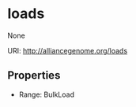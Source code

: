 # loads

None

URI: http://alliancegenome.org/loads



<!-- no inheritance hierarchy -->


## Properties

 * Range: BulkLoad


